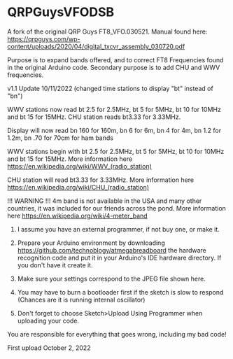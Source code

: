 # QRPGuysVFODSB
A fork of the original QRP Guys FT8_VFO.030521. Manual found here: https://qrpguys.com/wp-content/uploads/2020/04/digital_txcvr_assembly_030720.pdf

Purpose is to expand bands offered, and to correct FT8 Frequencies found in the original Arduino code. 
Secondary purpose is to add CHU and WWV frequencies.

v1.1 Update 10/11/2022 (changed time stations to display "bt" instead of "bn")

WWV stations now read bt 2.5 for 2.5MHz, bt 5 for 5MHz, bt 10 for 10MHz and bt 15 for 15MHz. CHU station reads bt3.33 for 3.33MHz. 

Display will now read bn 160 for 160m, bn 6 for 6m, bn 4 for 4m, bn 1.2 for 1.2m, bn .70 for 70cm for ham bands

WWV stations begin with bt 2.5 for 2.5MHz, bt 5 for 5MHz, bt 10 for 10MHz and bt 15 for 15MHz. More information here https://en.wikipedia.org/wiki/WWV_(radio_station)

CHU station will read bt3.33 for 3.33MHz. More information here https://en.wikipedia.org/wiki/CHU_(radio_station)

!!! WARNING !!!  4m band is not available in the USA and many other countries, it was included for our friends across the pond. More information here https://en.wikipedia.org/wiki/4-meter_band



1. I assume you have an external programmer, if not buy one, or make it.

2. Prepare your Arduino environment by downloading https://github.com/technoblogy/atmegabreadboard the hardware recognition code and put it in your Arduino's IDE hardware directory. If you don't have it create it.

3. Make sure your settings correspond to the JPEG file shown here.

4. You may have to burn a bootloader first if the sketch is slow to respond (Chances are it is running internal oscillator)

5. Don't forget to choose Sketch>Upload Using Programmer when uploading your code.


You are responsible for everything that goes wrong, including my bad code! 

First upload October 2, 2022
